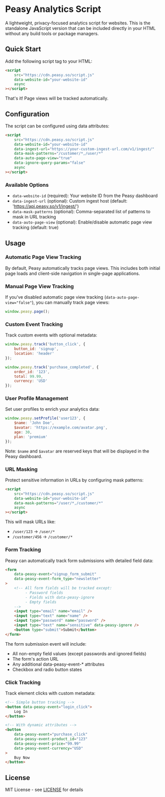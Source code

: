 # Peasy Analytics Script

A lightweight, privacy-focused analytics script for websites. This is the standalone JavaScript version that can be included directly in your HTML without any build tools or package managers.

## Quick Start

Add the following script tag to your HTML:

```html
<script
    src="https://cdn.peasy.so/script.js"
    data-website-id="your-website-id"
    async
></script>
```

That's it! Page views will be tracked automatically.

## Configuration

The script can be configured using data attributes:

```html
<script
    src="https://cdn.peasy.so/script.js"
    data-website-id="your-website-id"
    data-ingest-url="https://your-custom-ingest-url.com/v1/ingest/"
    data-mask-patterns="/customer/*,/user/*"
    data-auto-page-view="true"
    data-ignore-query-params="false"
    async
></script>
```

### Available Options

- `data-website-id` (required): Your website ID from the Peasy dashboard
- `data-ingest-url` (optional): Custom ingest host (default: 'https://api.peasy.so/v1/ingest/')
- `data-mask-patterns` (optional): Comma-separated list of patterns to mask in URL tracking
- `data-auto-page-view` (optional): Enable/disable automatic page view tracking (default: true)
## Usage

### Automatic Page View Tracking

By default, Peasy automatically tracks page views. This includes both initial page loads and client-side navigation in single-page applications.

### Manual Page View Tracking

If you've disabled automatic page view tracking (`data-auto-page-view="false"`), you can manually track page views:

```javascript
window.peasy.page();
```

### Custom Event Tracking

Track custom events with optional metadata:

```javascript
window.peasy.track('button_click', {
    button_id: 'signup',
    location: 'header'
});

window.peasy.track('purchase_completed', {
    order_id: '123',
    total: 99.99,
    currency: 'USD'
});
```

### User Profile Management

Set user profiles to enrich your analytics data:

```javascript
window.peasy.setProfile('user123', {
    $name: 'John Doe',
    $avatar: 'https://example.com/avatar.png',
    age: 30,
    plan: 'premium'
});
```

Note: `$name` and `$avatar` are reserved keys that will be displayed in the Peasy dashboard.

### URL Masking

Protect sensitive information in URLs by configuring mask patterns:

```html
<script
    src="https://cdn.peasy.so/script.js"
    data-website-id="your-website-id"
    data-mask-patterns="/user/*,/customer/*"
    async
></script>
```

This will mask URLs like:
- `/user/123` → `/user/*`
- `/customer/456` → `/customer/*`

### Form Tracking

Peasy can automatically track form submissions with detailed field data:

```html
<form 
    data-peasy-event="signup_form_submit"
    data-peasy-event-form_type="newsletter"
>
    <!-- All form fields will be tracked except:
         - Password fields
         - Fields with data-peasy-ignore
         - Empty fields
    -->
    <input type="email" name="email" />
    <input type="text" name="name" />
    <input type="password" name="password" />
    <input type="text" name="sensitive" data-peasy-ignore />
    <button type="submit">Submit</button>
</form>
```

The form submission event will include:
- All non-empty field values (except passwords and ignored fields)
- The form's action URL
- Any additional data-peasy-event-* attributes
- Checkbox and radio button states


### Click Tracking

Track element clicks with custom metadata:

```html
<!-- Simple button tracking -->
<button data-peasy-event="login_click">
    Log In
</button>

<!-- With dynamic attributes -->
<button 
    data-peasy-event="purchase_click"
    data-peasy-event-product_id="123"
    data-peasy-event-price="99.99"
    data-peasy-event-currency="USD"
>
    Buy Now
</button>
```

## License

MIT License - see [LICENSE](LICENSE) for details
